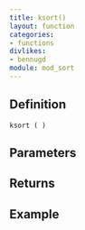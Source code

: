 ```yaml
---
title: ksort()
layout: function
categories:
- functions
divlikes:
- bennugd
module: mod_sort
---
```


## Definition

    ksort ( )

## Parameters

## Returns

## Example
